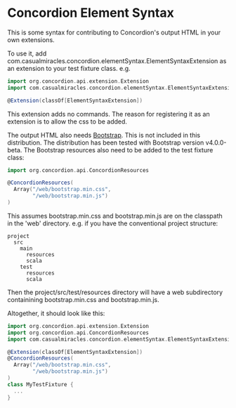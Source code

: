# Concordion Element Syntax

This is some syntax for contributing to Concordion's output HTML in your own extensions.

To use it, add com.casualmiracles.concordion.elementSyntax.ElementSyntaxExtension as an
extension to your test fixture class. e.g.

```scala
import org.concordion.api.extension.Extension
import com.casualmiracles.concordion.elementSyntax.ElementSyntaxExtension

@Extension(classOf[ElementSyntaxExtension])
```

This extension adds no commands. The reason for registering it as an extension is to allow the css to be added.

The output HTML also needs [Bootstrap](http://getbootstrap.com). This is not included in this
distribution. The distribution has been tested with Bootstrap version v4.0.0-beta. The
Bootstrap resources also need to be added to the test fixture class:

```scala
import org.concordion.api.ConcordionResources

@ConcordionResources(
  Array("/web/bootstrap.min.css",
        "/web/bootstrap.min.js")
)
```

This assumes bootstrap.min.css and bootstrap.min.js are on the classpath in the 'web' directory. e.g. if you have the
conventional project structure:

```
project
  src
    main
      resources
      scala
    test
      resources
      scala
```

Then the project/src/test/resources directory will have a web subdirectory containining bootstrap.min.css and bootstrap.min.js.

Altogether, it should look like this:

```scala
import org.concordion.api.extension.Extension
import org.concordion.api.ConcordionResources
import com.casualmiracles.concordion.elementSyntax.ElementSyntaxExtension

@Extension(classOf[ElementSyntaxExtension])
@ConcordionResources(
  Array("/web/bootstrap.min.css",
        "/web/bootstrap.min.js")
)
class MyTestFixture {
  ...
}
```